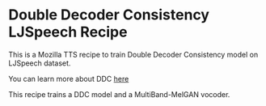 # Double Decoder Consistency LJSpeech Recipe

This is a Mozilla TTS recipe to train Double Decoder Consistency model on
LJSpeech dataset.

You can learn more about DDC [here](https://erogol.com/solving-attention-problems-of-tts-models-with-double-decoder-consistency/)

This recipe trains a DDC model and a MultiBand-MelGAN vocoder.
